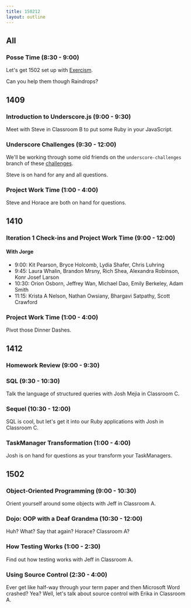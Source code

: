 ```yaml
---
title: 150212
layout: outline
---
```


## All

### Posse Time (8:30 - 9:00)

Let's get 1502 set up with [Exercism](http://exercism.io).

Can you help them though Raindrops?

## 1409

### Introduction to Underscore.js (9:00 - 9:30)

Meet with Steve in Classroom B to put some Ruby in your JavaScript.

### Underscore Challenges (9:30 - 12:00)

We'll be working through some old friends on the `underscore-challenges` branch of these [challenges](https://github.com/turingschool-examples/enumerable-challenges/tree/underscore-challenges).

Steve is on hand for any and all questions.

### Project Work Time (1:00 - 4:00)

Steve and Horace are both on hand for questions.

## 1410

### Iteration 1 Check-ins and Project Work Time (9:00 - 12:00)

#### With Jorge

* 9:00: Kit Pearson, Bryce Holcomb, Lydia Shafer, Chris Luhring
* 9:45: Laura Whalin, Brandon Mrsny, Rich Shea, Alexandra Robinson, Konr Josef Larson
* 10:30: Orion Osborn, Jeffrey Wan, Michael Dao, Emily Berkeley, Adam Smith
* 11:15: Krista A Nelson, Nathan Owsiany, Bhargavi Satpathy, Scott Crawford

### Project Work Time (1:00 - 4:00)

Pivot those Dinner Dashes.

## 1412

### Homework Review (9:00 - 9:30)

### SQL (9:30 - 10:30)

Talk the language of structured queries with Josh Mejia in Classroom C.

### Sequel (10:30 - 12:00)

SQL is cool, but let's get it into our Ruby applications with Josh in Classroom C.

### TaskManager Transformation (1:00 - 4:00)

Josh is on hand for questions as your transform your TaskManagers.

## 1502

### Object-Oriented Programming (9:00 - 10:30)

Orient yourself around some objects with Jeff in Classroom A.

### Dojo: OOP with a Deaf Grandma (10:30 - 12:00)

Huh? What? Say that again? Horace? Classroom A?

### How Testing Works (1:00 - 2:30)

Find out how testing works with Jeff in Classroom A.

### Using Source Control (2:30 - 4:00)

Ever get like half-way through your term paper and then Microsoft Word crashed? Yea? Well, let's talk about source control with Erika in Classroom A.